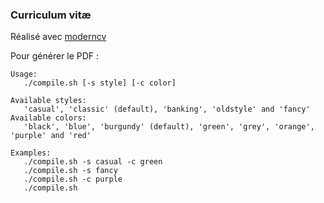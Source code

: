 ### Curriculum vitæ

Réalisé avec [moderncv](https://github.com/xdanaux/moderncv)

Pour générer le PDF :

```
Usage:
   ./compile.sh [-s style] [-c color]

Available styles:
   'casual', 'classic' (default), 'banking', 'oldstyle' and 'fancy'
Available colors:
   'black', 'blue', 'burgundy' (default), 'green', 'grey', 'orange', 'purple' and 'red'

Examples:
   ./compile.sh -s casual -c green
   ./compile.sh -s fancy
   ./compile.sh -c purple
   ./compile.sh
```